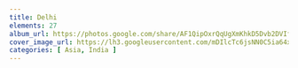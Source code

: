 ```yaml
---
title: Delhi
elements: 27
album_url: https://photos.google.com/share/AF1QipOxrQqUgXmKhkD5Dvb2DVIf81tvj6l0koy3fJ7R2rF26AsKQex0zP9abI7LahIUlg?key=RlktS1NTbnh4N0FHXzlDWTNPOHNhMUNUYV9xTVl3
cover_image_url: https://lh3.googleusercontent.com/mDIlcTc6jsNN0C5ia64xOkaYTO75MGoVloekblAro43zaw8K-SNN_uvjPi6LluUtDtSa3ZFTDjmvyjJi9KheI0n8ZbIKOZtwirU5uRX48qnBOXZqhF4oUYJOu0ZrvbAiYBa-ooM37yJQdU0n8ZcpTHJgQtH86fMrZMOjqqGcYbXa5k7mqrE5xHDmq7jk159gMweHvnjxQgiJPjkuKZ2Injoj1PbqynjRbT6Ed1KkVfwpuyhPjnZ5F4BxEO_YKFIF5Wartf861sbSki5MRQQIUJgTw3F9qly5fQRkzkxKLm0meozepJ2vtoBZqqTixXDeDvkxAj2i1ecJHoIds9amcmItFSILefzX3IBOz8UpjZGlRbu3ADbzDESNg7H71WV2jJnaMrPncs-HeutQ4qv4PI6FSRg3Ab1D1r1c5nvkKqR3PWlyVJRk8_muF-F7-Gs4rFu_npiYLAdlbcA9L63EFuZUM8lUyKOYr2l1TPQOarfroj-NozFLR_LHLBTF9SSXLH99h_0snxuJjXu14Cu0JiW1YqoLxODmdH1-WxDcLhsv_BdCmTwIcJPHvKT-QoKO93Nh_ayJ8WIa8c573velVtFQimjtBFpq88h5ADbI_665w8kSxFv4YDrGYZNKpEWAyO22eLyBF3K4wgcoKQ3hoQEQIr7jVByQ=s195-p-k-no
categories: [ Asia, India ]
---
```


